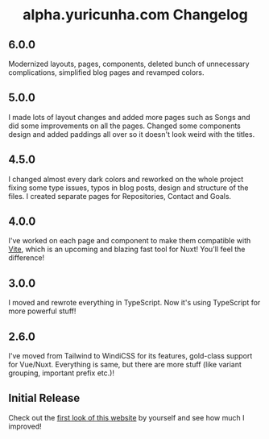 <h1 align="center">alpha.yuricunha.com Changelog</h1>

## 6.0.0

Modernized layouts, pages, components, deleted bunch of unnecessary complications, simplified blog pages and revamped colors.

## 5.0.0

I made lots of layout changes and added more pages such as Songs and did some improvements on all the pages. Changed some components design and added paddings all over so it doesn't look weird with the titles.

## 4.5.0

I changed almost every dark colors and reworked on the whole project fixing some type issues, typos in blog posts, design and structure of the files. I created separate pages for Repositories, Contact and Goals.

## 4.0.0

I've worked on each page and component to make them compatible with [Vite](https://vitejs.dev/), which is an upcoming and blazing fast tool for Nuxt! You'll feel the difference!

## 3.0.0

I moved and rewrote everything in TypeScript. Now it's using TypeScript for more powerful stuff!

## 2.6.0

I've moved from Tailwind to WindiCSS for its features, gold-class support for Vue/Nuxt. Everything is same, but there are more stuff (like variant grouping, important prefix etc.)!

## Initial Release

Check out the [first look of this website](alpha.yuricunha.com) by yourself and see how much I improved!
